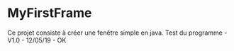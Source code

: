 # MyFirstFrame

Ce projet consiste à créer une fenêtre simple en java.
Test du programme - V1.0 - 12/05/19 - OK